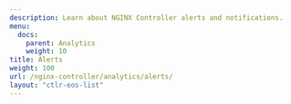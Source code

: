 ```yaml
---
description: Learn about NGINX Controller alerts and notifications.
menu:
  docs:
    parent: Analytics
    weight: 10
title: Alerts
weight: 100
url: /nginx-controller/analytics/alerts/
layout: "ctlr-eos-list"
---
```


